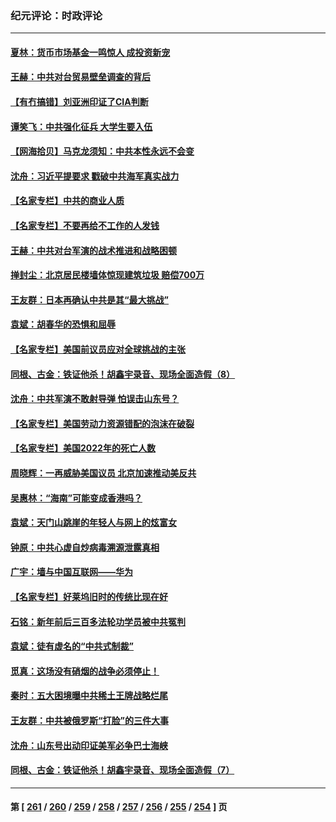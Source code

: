 ### 纪元评论：时政评论
---
#### [夏林：货币市场基金一鸣惊人 成投资新宠](../../pages/nsc1025/n13972267.md) 
#### [王赫：中共对台贸易壁垒调查的背后](../../pages/nsc1025/n13971973.md) 
#### [【有冇搞错】刘亚洲印证了CIA判断](../../pages/nsc1025/n13972196.md) 
#### [谭笑飞：中共强化征兵 大学生要入伍](../../pages/nsc1025/n13972100.md) 
#### [【网海拾贝】马克龙须知：中共本性永远不会变](../../pages/nsc1025/n13972057.md) 
#### [沈舟：习近平提要求 戳破中共海军真实战力](../../pages/nsc1025/n13971592.md) 
#### [【名家专栏】中共的商业人质](../../pages/nsc1025/n13969678.md) 
#### [【名家专栏】不要再给不工作的人发钱](../../pages/nsc1025/n13971306.md) 
#### [王赫：中共对台军演的战术推进和战略困顿](../../pages/nsc1025/n13970807.md) 
#### [掸封尘：北京居民楼墙体惊现建筑垃圾 赔偿700万](../../pages/nsc1025/n13970892.md) 
#### [王友群：日本再确认中共是其“最大挑战”](../../pages/nsc1025/n13970733.md) 
#### [袁斌：胡春华的恐惧和屈辱](../../pages/nsc1025/n13970722.md) 
#### [【名家专栏】美国前议员应对全球挑战的主张](../../pages/nsc1025/n13969749.md) 
#### [同根、古金：铁证他杀！胡鑫宇录音、现场全面造假（8）](../../pages/nsc1025/n13969685.md) 
#### [沈舟：中共军演不敢射导弹 怕误击山东号？](../../pages/nsc1025/n13970141.md) 
#### [【名家专栏】美国劳动力资源错配的泡沫在破裂](../../pages/nsc1025/n13968288.md) 
#### [【名家专栏】美国2022年的死亡人数](../../pages/nsc1025/n13969733.md) 
#### [周晓辉：一再威胁美国议员 北京加速推动美反共](../../pages/nsc1025/n13969729.md) 
#### [吴惠林：“海南”可能变成香港吗？](../../pages/nsc1025/n13969732.md) 
#### [袁斌：天门山跳崖的年轻人与网上的炫富女](../../pages/nsc1025/n13969668.md) 
#### [钟原：中共心虚自炒病毒溯源泄露真相](../../pages/nsc1025/n13969320.md) 
#### [广宇：墙与中国互联网——华为](../../pages/nsc1025/n13969142.md) 
#### [【名家专栏】好莱坞旧时的传统比现在好](../../pages/nsc1025/n13960340.md) 
#### [石铭：新年前后三百多法轮功学员被中共冤判](../../pages/nsc1025/n13968963.md) 
#### [袁斌：徒有虚名的“中共式制裁”](../../pages/nsc1025/n13968957.md) 
#### [觅真：这场没有硝烟的战争必须停止！](../../pages/nsc1025/n13968940.md) 
#### [秦时：五大困境曝中共稀土王牌战略烂尾](../../pages/nsc1025/n13968460.md) 
#### [王友群：中共被俄罗斯“打脸”的三件大事](../../pages/nsc1025/n13968416.md) 
#### [沈舟：山东号出动印证美军必争巴士海峡](../../pages/nsc1025/n13968378.md) 
#### [同根、古金：铁证他杀！胡鑫宇录音、现场全面造假（7）](../../pages/nsc1025/n13968371.md) 

---
#### 第 [ [261](./261.md) / [260](./260.md) / [259](./259.md) / [258](./258.md) / [257](./257.md) / [256](./256.md) / [255](./255.md) / [254](./254.md) ] 页
